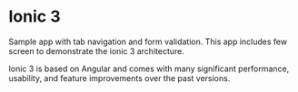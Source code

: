 # Ionic 3
Sample app with tab navigation and form validation. This app includes few screen to demonstrate the ionic 3 architecture.

Ionic 3 is based on Angular and comes with many significant performance, usability, and feature improvements over the past versions.


